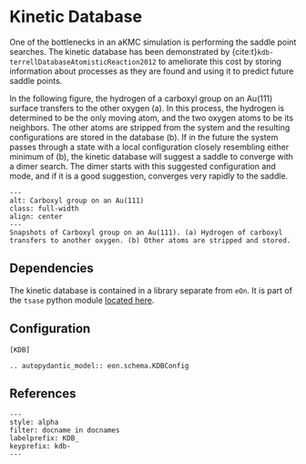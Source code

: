 # Kinetic Database

One of the bottlenecks in an aKMC simulation is performing the saddle point
searches. The kinetic database has been demonstrated by
{cite:t}`kdb-terrellDatabaseAtomisticReaction2012` to ameliorate this cost by
storing information about processes as they are found and using it to predict
future saddle points.

In the following figure, the hydrogen of a carboxyl group on an Au(111) surface
transfers to the other oxygen (a). In this process, the hydrogen is determined
to be the only moving atom, and the two oxygen atoms to be its neighbors. The
other atoms are stripped from the system and the resulting configurations are
stored in the database (b). If in the future the system passes through a state
with a local configuration closely resembling either minimum of (b), the kinetic
database will suggest a saddle to converge with a dimer search. The dimer starts
with this suggested configuration and mode, and if it is a good suggestion,
converges very rapidly to the saddle.

```{figure} ../fig/akmc-1.png
---
alt: Carboxyl group on an Au(111)
class: full-width
align: center
---
Snapshots of Carboxyl group on an Au(111). (a) Hydrogen of carboxyl transfers to another oxygen. (b) Other atoms are stripped and stored.
```

## Dependencies

The kinetic database is contained in a library separate from `eOn`. It is part
of the `tsase` python module [located here](http://theory.cm.utexas.edu/tsase). 

## Configuration

```{code-block} ini
[KDB]
```

```{eval-rst}
.. autopydantic_model:: eon.schema.KDBConfig
```

## References

```{bibliography}
---
style: alpha
filter: docname in docnames
labelprefix: KDB_
keyprefix: kdb-
---
```
